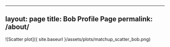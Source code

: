 
---
layout: page
title: Bob Profile Page
permalink: /about/
---

![Scatter plot]({ site.baseurl }/assets/plots/matchup_scatter_bob.png)
